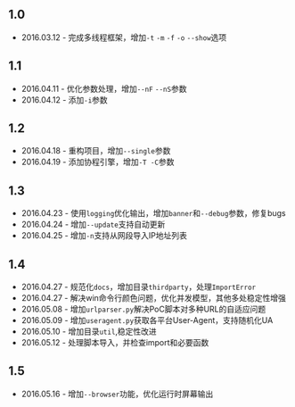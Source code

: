 1.0 
-----------
* 2016.03.12 - 完成多线程框架，增加`-t` `-m` `-f` `-o` `--show`选项    

1.1
-----------
* 2016.04.11 - 优化参数处理，增加`--nF` `--nS`参数  
* 2016.04.12 - 添加`-i`参数  

1.2
-----------
* 2016.04.18 - 重构项目，增加`--single`参数  
* 2016.04.19 - 添加协程引擎，增加`-T -C`参数    

1.3
-----------
* 2016.04.23 - 使用`logging`优化输出，增加`banner`和`--debug`参数，修复bugs  
* 2016.04.24 - 增加`--update`支持自动更新  
* 2016.04.25 - 增加`-n`支持从网段导入IP地址列表

1.4
-----------
* 2016.04.27 - 规范化`docs`，增加目录`thirdparty`，处理`ImportError`
* 2016.04.27 - 解决win命令行颜色问题，优化并发模型，其他多处稳定性增强
* 2016.05.08 - 增加`urlparser.py`解决PoC脚本对多种URL的自适应问题
* 2016.05.09 - 增加`useragent.py`获取各平台User-Agent，支持随机化UA
* 2016.05.10 - 增加目录`util`,稳定性改进
* 2016.05.12 - 处理脚本导入，并检查import和必要函数

1.5
---
* 2016.05.16 - 增加`--browser`功能，优化运行时屏幕输出
